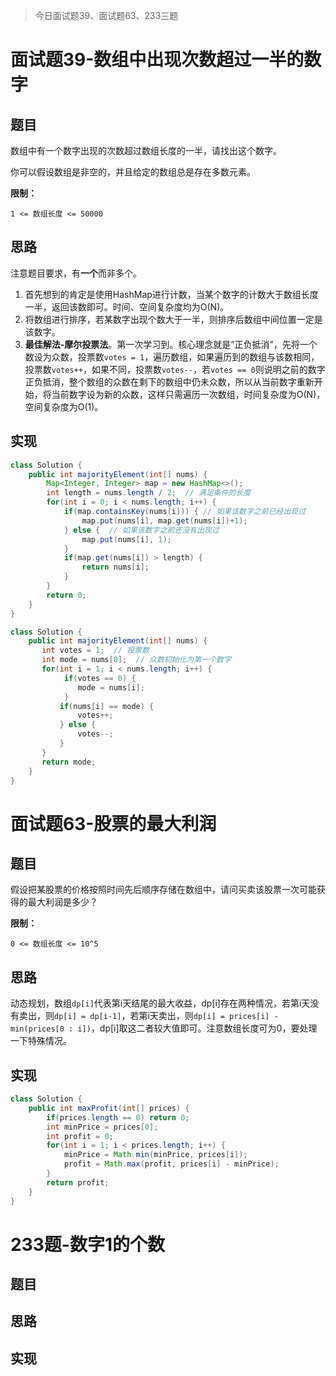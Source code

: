 > 今日面试题39、面试题63、233三题

# 面试题39-数组中出现次数超过一半的数字

## 题目

数组中有一个数字出现的次数超过数组长度的一半，请找出这个数字。

你可以假设数组是非空的，并且给定的数组总是存在多数元素。

**限制：**

`1 <= 数组长度 <= 50000`

## 思路

注意题目要求，有**一个**而非多个。

1. 首先想到的肯定是使用HashMap进行计数，当某个数字的计数大于数组长度一半，返回该数即可。时间、空间复杂度均为O(N)。
2. 将数组进行排序，若某数字出现个数大于一半，则排序后数组中间位置一定是该数字。
3. **最佳解法-摩尔投票法**。第一次学习到。核心理念就是“正负抵消”，先将一个数设为众数，投票数`votes = 1`，遍历数组，如果遍历到的数组与该数相同，投票数`votes++`，如果不同，投票数`votes--`，若`votes == 0`则说明之前的数字正负抵消，整个数组的众数在剩下的数组中仍未众数，所以从当前数字重新开始，将当前数字设为新的众数，这样只需遍历一次数组，时间复杂度为O(N)，空间复杂度为O(1)。

## 实现

```java
class Solution {
    public int majorityElement(int[] nums) {
        Map<Integer, Integer> map = new HashMap<>();
        int length = nums.length / 2;  // 满足条件的长度
        for(int i = 0; i < nums.length; i++) {
            if(map.containsKey(nums[i])) { // 如果该数字之前已经出现过
                map.put(nums[i], map.get(nums[i])+1);
            } else {  // 如果该数字之前还没有出现过
                map.put(nums[i], 1);
            }
            if(map.get(nums[i]) > length) {
                return nums[i];
            }
        }
        return 0;
    }
}
```

```java
class Solution {
    public int majorityElement(int[] nums) {
       int votes = 1;  // 投票数
       int mode = nums[0];  // 众数初始化为第一个数字
       for(int i = 1; i < nums.length; i++) {
            if(votes == 0) {
               mode = nums[i];
            }
           if(nums[i] == mode) {
               votes++;
           } else {
               votes--;
           }
       }
       return mode;
    }
}
```



# 面试题63-股票的最大利润

## 题目

假设把某股票的价格按照时间先后顺序存储在数组中，请问买卖该股票一次可能获得的最大利润是多少？

**限制：**

`0 <= 数组长度 <= 10^5`

## 思路

动态规划，数组`dp[i]`代表第i天结尾的最大收益，dp[i]存在两种情况，若第i天没有卖出，则`dp[i] = dp[i-1]`，若第i天卖出，则`dp[i] = prices[i] - min(prices[0 : i])`，dp[i]取这二者较大值即可。注意数组长度可为0，要处理一下特殊情况。

## 实现

```java
class Solution {
    public int maxProfit(int[] prices) {
        if(prices.length == 0) return 0;
        int minPrice = prices[0];
        int profit = 0;
        for(int i = 1; i < prices.length; i++) {
            minPrice = Math.min(minPrice, prices[i]);
            profit = Math.max(profit, prices[i] - minPrice);
        } 
        return profit;
    }
}
```



# 233题-数字1的个数

## 题目

## 思路

## 实现

```java

```



